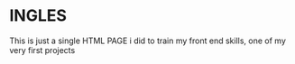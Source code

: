 # INGLES
This is just a single HTML PAGE i did to train my front end skills, one of my very first projects
